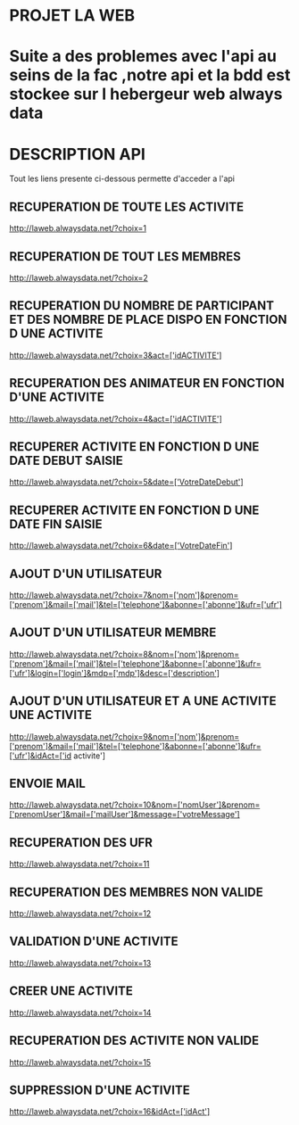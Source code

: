 # PROJET LA WEB

# Suite a des problemes avec l'api au seins de la fac ,notre api et la bdd est stockee sur l hebergeur web always data


# DESCRIPTION API 

Tout les liens presente ci-dessous permette d'acceder a l'api

## RECUPERATION DE TOUTE LES  ACTIVITE
http://laweb.alwaysdata.net/?choix=1

## RECUPERATION DE TOUT LES MEMBRES
http://laweb.alwaysdata.net/?choix=2

## RECUPERATION DU NOMBRE DE PARTICIPANT ET DES NOMBRE DE PLACE DISPO EN FONCTION D UNE ACTIVITE
http://laweb.alwaysdata.net/?choix=3&act=['idACTIVITE']

## RECUPERATION DES ANIMATEUR EN FONCTION D'UNE ACTIVITE
http://laweb.alwaysdata.net/?choix=4&act=['idACTIVITE']

## RECUPERER ACTIVITE EN FONCTION D UNE DATE DEBUT SAISIE
http://laweb.alwaysdata.net/?choix=5&date=['VotreDateDebut']

## RECUPERER ACTIVITE EN FONCTION D UNE DATE FIN SAISIE
http://laweb.alwaysdata.net/?choix=6&date=['VotreDateFin']

## AJOUT D'UN UTILISATEUR
http://laweb.alwaysdata.net/?choix=7&nom=['nom']&prenom=['prenom']&mail=['mail']&tel=['telephone']&abonne=['abonne']&ufr=['ufr']

## AJOUT D'UN UTILISATEUR MEMBRE
http://laweb.alwaysdata.net/?choix=8&nom=['nom']&prenom=['prenom']&mail=['mail']&tel=['telephone']&abonne=['abonne']&ufr=['ufr']&login=['login']&mdp=['mdp']&desc=['description']

## AJOUT D'UN UTILISATEUR ET A UNE ACTIVITE UNE ACTIVITE
http://laweb.alwaysdata.net/?choix=9&nom=['nom']&prenom=['prenom']&mail=['mail']&tel=['telephone']&abonne=['abonne']&ufr=['ufr']&idAct=['id activite']

## ENVOIE MAIL 
http://laweb.alwaysdata.net/?choix=10&nom=['nomUser']&prenom=['prenomUser']&mail=['mailUser']&message=['votreMessage']

## RECUPERATION DES UFR 
http://laweb.alwaysdata.net/?choix=11

## RECUPERATION DES MEMBRES NON VALIDE
http://laweb.alwaysdata.net/?choix=12

## VALIDATION D'UNE ACTIVITE 
http://laweb.alwaysdata.net/?choix=13

## CREER UNE ACTIVITE
http://laweb.alwaysdata.net/?choix=14

##  RECUPERATION DES ACTIVITE NON VALIDE
http://laweb.alwaysdata.net/?choix=15

## SUPPRESSION D'UNE ACTIVITE
http://laweb.alwaysdata.net/?choix=16&idAct=['idAct']